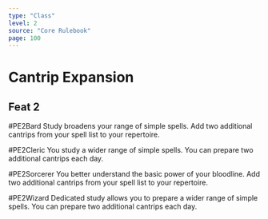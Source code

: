 ```yaml
---
type: "Class"
level: 2
source: "Core Rulebook"
page: 100
---
```

# Cantrip Expansion
## Feat 2
#PE2Bard
Study broadens your range of simple spells. Add two additional cantrips from your spell list to your repertoire.

#PE2Cleric 
You study a wider range of simple spells. You can prepare two additional cantrips each day.

#PE2Sorcerer 
You better understand the basic power of your bloodline. Add two additional cantrips from your spell list to your repertoire.

#PE2Wizard 
Dedicated study allows you to prepare a wider range of simple spells. You can prepare two additional cantrips each day.